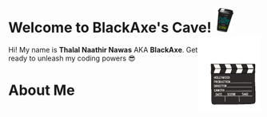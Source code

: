 

<h1>
  Welcome to BlackAxe's Cave!
  <img src="coffee.gif" height="50">
  <img align="right" src="clapper.gif" height="150">
</h1>

<p>Hi! My name is <b>Thalal Naathir Nawas</b> AKA <b>BlackAxe</b>. Get ready to unleash my coding powers 😎</p> 

<h1>
  About Me
</h1>







<!--
**ItsMyBlackAxe/ItsMyBlackAxe** is a ✨ _special_ ✨ repository because its `README.md` (this file) appears on your GitHub profile.

Here are some ideas to get you started:

- 🔭 I’m currently working on ...
- 🌱 I’m currently learning ...
- 👯 I’m looking to collaborate on ...
- 🤔 I’m looking for help with ...
- 💬 Ask me about ...
- 📫 How to reach me: ...
- 😄 Pronouns: ...
- ⚡ Fun fact: ...
-->
